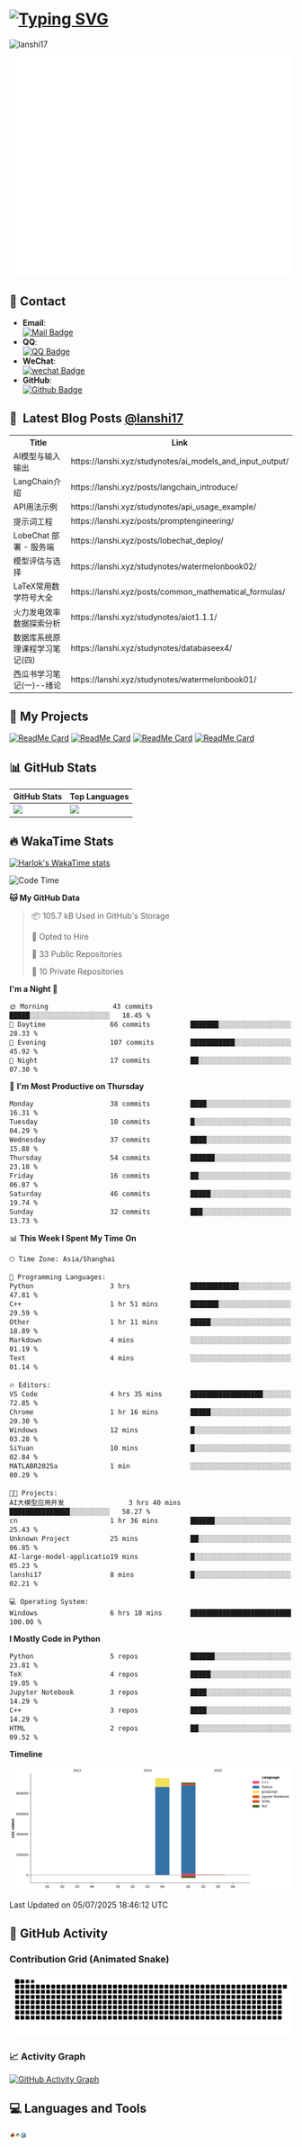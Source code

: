 # [![Typing SVG](https://readme-typing-svg.demolab.com?font=Fira+Code&weight=640&size=32&pause=1000&color=95F700&width=453&height=60&lines=Hey+%F0%9F%91%8B%2C+This+is+Lanshi)](https://git.io/typing-svg)

<p align="left">
  <img src="https://komarev.com/ghpvc/?username=lanshi17" alt="lanshi17" />
</p>

![Metrics](https://github.com/lanshi17/lanshi17/blob/master/github-metrics.svg)

## 📧 Contact
- **Email**:  
  [![Mail Badge](https://img.shields.io/badge/-yhvguk@foxmail.com-c14438?style=flat&logo=Gmail&logoColor=white&link=mailto:yhvguk@foxmail.com)](mailto:yhvguk@foxmail.com)
- **QQ**:  
  [![QQ Badge](https://img.shields.io/badge/-1020037769-0A66C2?style=flat&logo=qq&logoColor=white&link=https://qm.qq.com/q/NAXbuT3rQA)](https://qm.qq.com/q/NAXbuT3rQA)
- **WeChat**:  
  [![wechat Badge](https://img.shields.io/badge/-Skurayzs-12B76A?style=flat&logo=wechat&logoColor=white&link=https://img.picui.cn/free/2025/04/19/68030b5da4fa3.png)](https://img.picui.cn/free/2025/04/19/68030b5da4fa3.png)
- **GitHub**:  
  [![Github Badge](https://img.shields.io/badge/-lanshi17-grey?style=flat&logo=github&logoColor=white&link=https://github.com/lanshi17/)](https://www.github.com/lanshi17/)
  
## 📕 &nbsp;Latest Blog Posts  [@lanshi17](https://lanshi.xyz)

<table>
  <tr><th>Title</th><th>Link</th></tr>
  <!-- STACKOVERFLOW:START --><tr><td>AI模型与输入输出</td><td>https://lanshi.xyz/studynotes/ai_models_and_input_output/</td></tr><tr><td>LangChain介绍</td><td>https://lanshi.xyz/posts/langchain_introduce/</td></tr><tr><td>API用法示例</td><td>https://lanshi.xyz/studynotes/api_usage_example/</td></tr><tr><td>提示词工程</td><td>https://lanshi.xyz/posts/promptengineering/</td></tr><tr><td>LobeChat 部署 - 服务端</td><td>https://lanshi.xyz/posts/lobechat_deploy/</td></tr><tr><td>模型评估与选择</td><td>https://lanshi.xyz/studynotes/watermelonbook02/</td></tr><tr><td>LaTeX常用数学符号大全</td><td>https://lanshi.xyz/posts/common_mathematical_formulas/</td></tr><tr><td>火力发电效率数据探索分析</td><td>https://lanshi.xyz/studynotes/aiot1.1.1/</td></tr><tr><td>数据库系统原理课程学习笔记&lpar;四&rpar;</td><td>https://lanshi.xyz/studynotes/databaseex4/</td></tr><tr><td>西瓜书学习笔记&lpar;一&rpar;--绪论</td><td>https://lanshi.xyz/studynotes/watermelonbook01/</td></tr><!-- STACKOVERFLOW:END -->
</table>

## 🌟 My Projects

[![ReadMe Card](https://github-readme-stats.vercel.app/api/pin/?username=lanshi17&repo=FishStone-Cloud)](https://github.com/lanshi17/FishStone-Cloud)  [![ReadMe Card](https://github-readme-stats.vercel.app/api/pin/?username=lanshi17&repo=leetcode)](https://github.com/lanshi17/leetcode)  [![ReadMe Card](https://github-readme-stats.vercel.app/api/pin/?username=lanshi17&repo=AI-large-model-application-development)](https://github.com/lanshi17/AI-large-model-application-development)  [![ReadMe Card](https://github-readme-stats.vercel.app/api/pin/?username=lanshi17&repo=AIoT_notebook)](https://github.com/lanshi17/AIoT_notebook) 

## 📊 GitHub Stats

| GitHub Stats | Top Languages |
|--------------|---------------|
| ![](https://github-readme-stats.vercel.app/api?username=lanshi17&show_icons=true&theme=vue&count_private=true) | ![](https://github-readme-stats.vercel.app/api/top-langs/?username=lanshi17&theme=vue) |

## 🔥 WakaTime Stats
[![Harlok's WakaTime stats](https://github-readme-stats.vercel.app/api/wakatime?username=lanshi17)](https://github.com/anuraghazra/github-readme-stats)

<!--START_SECTION:waka-->
![Code Time](http://img.shields.io/badge/Code%20Time-7%20hrs%203%20mins-blue)

**🐱 My GitHub Data** 

> 📦 105.7 kB Used in GitHub's Storage 
 > 
> 💼 Opted to Hire
 > 
> 📜 33 Public Repositories 
 > 
> 🔑 10 Private Repositories 
 > 
**I'm a Night 🦉** 

```text
🌞 Morning                43 commits          █████░░░░░░░░░░░░░░░░░░░░   18.45 % 
🌆 Daytime                66 commits          ███████░░░░░░░░░░░░░░░░░░   28.33 % 
🌃 Evening                107 commits         ███████████░░░░░░░░░░░░░░   45.92 % 
🌙 Night                  17 commits          ██░░░░░░░░░░░░░░░░░░░░░░░   07.30 % 
```
📅 **I'm Most Productive on Thursday** 

```text
Monday                   38 commits          ████░░░░░░░░░░░░░░░░░░░░░   16.31 % 
Tuesday                  10 commits          █░░░░░░░░░░░░░░░░░░░░░░░░   04.29 % 
Wednesday                37 commits          ████░░░░░░░░░░░░░░░░░░░░░   15.88 % 
Thursday                 54 commits          ██████░░░░░░░░░░░░░░░░░░░   23.18 % 
Friday                   16 commits          ██░░░░░░░░░░░░░░░░░░░░░░░   06.87 % 
Saturday                 46 commits          █████░░░░░░░░░░░░░░░░░░░░   19.74 % 
Sunday                   32 commits          ███░░░░░░░░░░░░░░░░░░░░░░   13.73 % 
```


📊 **This Week I Spent My Time On** 

```text
🕑︎ Time Zone: Asia/Shanghai

💬 Programming Languages: 
Python                   3 hrs               ████████████░░░░░░░░░░░░░   47.81 % 
C++                      1 hr 51 mins        ███████░░░░░░░░░░░░░░░░░░   29.59 % 
Other                    1 hr 11 mins        █████░░░░░░░░░░░░░░░░░░░░   18.89 % 
Markdown                 4 mins              ░░░░░░░░░░░░░░░░░░░░░░░░░   01.19 % 
Text                     4 mins              ░░░░░░░░░░░░░░░░░░░░░░░░░   01.14 % 

🔥 Editors: 
VS Code                  4 hrs 35 mins       ██████████████████░░░░░░░   72.85 % 
Chrome                   1 hr 16 mins        █████░░░░░░░░░░░░░░░░░░░░   20.30 % 
Windows                  12 mins             █░░░░░░░░░░░░░░░░░░░░░░░░   03.28 % 
SiYuan                   10 mins             █░░░░░░░░░░░░░░░░░░░░░░░░   02.84 % 
MATLABR2025a             1 min               ░░░░░░░░░░░░░░░░░░░░░░░░░   00.29 % 

🐱‍💻 Projects: 
AI大模型应用开发                3 hrs 40 mins       ███████████████░░░░░░░░░░   58.27 % 
cn                       1 hr 36 mins        ██████░░░░░░░░░░░░░░░░░░░   25.43 % 
Unknown Project          25 mins             ██░░░░░░░░░░░░░░░░░░░░░░░   06.85 % 
AI-large-model-applicatio19 mins             █░░░░░░░░░░░░░░░░░░░░░░░░   05.23 % 
lanshi17                 8 mins              █░░░░░░░░░░░░░░░░░░░░░░░░   02.21 % 

💻 Operating System: 
Windows                  6 hrs 18 mins       █████████████████████████   100.00 % 
```

**I Mostly Code in Python** 

```text
Python                   5 repos             ██████░░░░░░░░░░░░░░░░░░░   23.81 % 
TeX                      4 repos             █████░░░░░░░░░░░░░░░░░░░░   19.05 % 
Jupyter Notebook         3 repos             ████░░░░░░░░░░░░░░░░░░░░░   14.29 % 
C++                      3 repos             ████░░░░░░░░░░░░░░░░░░░░░   14.29 % 
HTML                     2 repos             ██░░░░░░░░░░░░░░░░░░░░░░░   09.52 % 
```



**Timeline**

![Lines of Code chart](https://raw.githubusercontent.com/lanshi17/lanshi17/master/assets/bar_graph.png)


 Last Updated on 05/07/2025 18:46:12 UTC
<!--END_SECTION:waka-->

## 📅 GitHub Activity

### Contribution Grid (Animated Snake)

<picture>
  <source media="(prefers-color-scheme: dark)" srcset="https://raw.githubusercontent.com/lanshi17/lanshi17/output/github-contribution-grid-snake-dark.svg">
  <source media="(prefers-color-scheme: light)" srcset="https://raw.githubusercontent.com/lanshi17/lanshi17/output/github-contribution-grid-snake.svg">
  <img alt="GitHub Contribution Grid Snake Animation" src="https://raw.githubusercontent.com/lanshi17/lanshi17/output/github-contribution-grid-snake.svg">
</picture>

### 📈 Activity Graph

[![GitHub Activity Graph](https://github-readme-activity-graph.vercel.app/graph?username=lanshi17&theme=vue)](https://github.com/gadzhi/gh-activity-graph)


## 💻 Languages and Tools

<code><img height="10" src="https://raw.githubusercontent.com/github/explore/80688e429a7d4ef2fca1e82350fe8e3517d3494d/topics/matlab/matlab.png" alt="MATLAB"></code><code><img height="10" src="https://raw.githubusercontent.com/github/explore/80688e429a7d4ef2fca1e82350fe8e3517d3494d/topics/python/python.png" alt="Python"></code><code><img height="10" src="https://raw.githubusercontent.com/github/explore/80688e429a7d4ef2fca1e82350fe8e3517d3494d/topics/cpp/cpp.png" alt="C++"></code>


